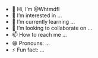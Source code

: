 - 👋 Hi, I’m @Whtmdfl
- 👀 I’m interested in ...
- 🌱 I’m currently learning ...
- 💞️ I’m looking to collaborate on ...
- 📫 How to reach me ...
- 😄 Pronouns: ...
- ⚡ Fun fact: ...

<!---
Whtmdfl/Whtmdfl is a ✨ special ✨ repository because its `README.md` (this file) appears on your GitHub profile.
You can click the Preview link to take a look at your changes.
--->
